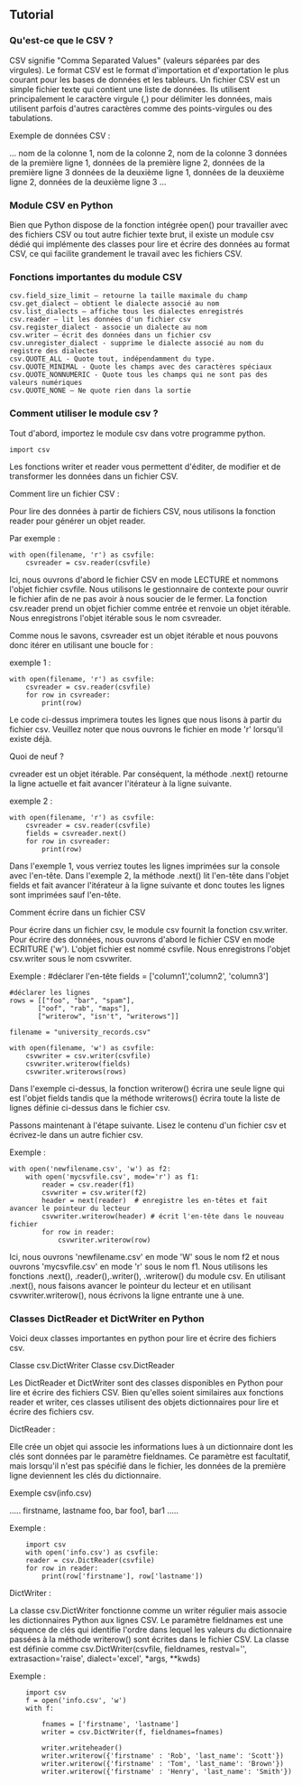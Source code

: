 Tutorial
--------

### Qu'est-ce que le CSV ?
CSV signifie "Comma Separated Values" (valeurs séparées par des virgules). Le format CSV est le format d'importation et d'exportation le plus courant pour les bases de données et les tableurs. Un fichier CSV est un simple fichier texte qui contient une liste de données. Ils utilisent principalement le caractère virgule (,) pour délimiter les données, mais utilisent parfois d'autres caractères comme des points-virgules ou des tabulations.

Exemple de données CSV :

...
nom de la colonne 1, nom de la colonne 2, nom de la colonne 3
données de la première ligne 1, données de la première ligne 2, données de la première ligne 3
données de la deuxième ligne 1, données de la deuxième ligne 2, données de la deuxième ligne 3
...

### Module CSV en Python
Bien que Python dispose de la fonction intégrée open() pour travailler avec des fichiers CSV ou tout autre fichier texte brut, il existe un module csv dédié qui implémente des classes pour lire et écrire des données au format CSV, ce qui facilite grandement le travail avec les fichiers CSV.

### Fonctions importantes du module CSV

    csv.field_size_limit – retourne la taille maximale du champ
    csv.get_dialect – obtient le dialecte associé au nom
    csv.list_dialects – affiche tous les dialectes enregistrés
    csv.reader – lit les données d'un fichier csv
    csv.register_dialect - associe un dialecte au nom
    csv.writer – écrit des données dans un fichier csv
    csv.unregister_dialect - supprime le dialecte associé au nom du registre des dialectes
    csv.QUOTE_ALL - Quote tout, indépendamment du type.
    csv.QUOTE_MINIMAL - Quote les champs avec des caractères spéciaux
    csv.QUOTE_NONNUMERIC - Quote tous les champs qui ne sont pas des valeurs numériques
    csv.QUOTE_NONE – Ne quote rien dans la sortie

### Comment utiliser le module csv ?
Tout d'abord, importez le module csv dans votre programme python.

    import csv

Les fonctions writer et reader vous permettent d'éditer, de modifier et de transformer les données dans un fichier CSV.

Comment lire un fichier CSV :

Pour lire des données à partir de fichiers CSV, nous utilisons la fonction reader pour générer un objet reader.

Par exemple :

    with open(filename, 'r') as csvfile:
        csvreader = csv.reader(csvfile)

Ici, nous ouvrons d'abord le fichier CSV en mode LECTURE et nommons l'objet fichier csvfile. Nous utilisons le gestionnaire de contexte pour ouvrir le fichier afin de ne pas avoir à nous soucier de le fermer. La fonction csv.reader prend un objet fichier comme entrée et renvoie un objet itérable. Nous enregistrons l'objet itérable sous le nom csvreader.

Comme nous le savons, csvreader est un objet itérable et nous pouvons donc itérer en utilisant une boucle for :

exemple 1 :

    with open(filename, 'r') as csvfile:
        csvreader = csv.reader(csvfile)
        for row in csvreader:
            print(row)

Le code ci-dessus imprimera toutes les lignes que nous lisons à partir du fichier csv. Veuillez noter que nous ouvrons le fichier en mode 'r' lorsqu'il existe déjà.

Quoi de neuf ?

cvreader est un objet itérable. Par conséquent, la méthode .next() retourne la ligne actuelle et fait avancer l'itérateur à la ligne suivante.

exemple 2 :

    with open(filename, 'r') as csvfile:
        csvreader = csv.reader(csvfile)
        fields = csvreader.next()
        for row in csvreader:
            print(row)

Dans l'exemple 1, vous verriez toutes les lignes imprimées sur la console avec l'en-tête. Dans l'exemple 2, la méthode .next() lit l'en-tête dans l'objet fields et fait avancer l'itérateur à la ligne suivante et donc toutes les lignes sont imprimées sauf l'en-tête.

Comment écrire dans un fichier CSV

Pour écrire dans un fichier csv, le module csv fournit la fonction csv.writer. Pour écrire des données, nous ouvrons d'abord le fichier CSV en mode ECRITURE ('w'). L'objet fichier est nommé csvfile. Nous enregistrons l'objet csv.writer sous le nom csvwriter.

Exemple :
    #déclarer l'en-tête
    fields = ['column1','column2', 'column3']

    #déclarer les lignes
    rows = [["foo", "bar", "spam"],
           ["oof", "rab", "maps"],
           ["writerow", "isn't", "writerows"]]

    filename = "university_records.csv"
    
    with open(filename, 'w') as csvfile:
        csvwriter = csv.writer(csvfile)
        csvwriter.writerow(fields)
        csvwriter.writerows(rows)

Dans l'exemple ci-dessus, la fonction writerow() écrira une seule ligne qui est l'objet fields tandis que la méthode writerows() écrira toute la liste de lignes définie ci-dessus dans le fichier csv.

Passons maintenant à l'étape suivante. Lisez le contenu d'un fichier csv et écrivez-le dans un autre fichier csv.

Exemple :

    with open('newfilename.csv', 'w') as f2:
        with open('mycsvfile.csv', mode='r') as f1:
            reader = csv.reader(f1)
            csvwriter = csv.writer(f2)
            header = next(reader)  # enregistre les en-têtes et fait avancer le pointeur du lecteur
            csvwriter.writerow(header) # écrit l'en-tête dans le nouveau fichier
            for row in reader:
                csvwriter.writerow(row)

Ici, nous ouvrons 'newfilename.csv' en mode 'W' sous le nom f2 et nous ouvrons 'mycsvfile.csv' en mode 'r' sous le nom f1. Nous utilisons les fonctions .next(), .reader(),.writer(), .writerow() du module csv. En utilisant .next(), nous faisons avancer le pointeur du lecteur et en utilisant csvwriter.writerow(), nous écrivons la ligne entrante une à une.

### Classes DictReader et DictWriter en Python

Voici deux classes importantes en python pour lire et écrire des fichiers csv.

Classe csv.DictWriter
Classe csv.DictReader

Les DictReader et DictWriter sont des classes disponibles en Python pour lire et écrire des fichiers CSV. Bien qu'elles soient similaires aux fonctions reader et writer, ces classes utilisent des objets dictionnaires pour lire et écrire des fichiers csv.

DictReader :

Elle crée un objet qui associe les informations lues à un dictionnaire dont les clés sont données par le paramètre fieldnames. Ce paramètre est facultatif, mais lorsqu'il n'est pas spécifié dans le fichier, les données de la première ligne deviennent les clés du dictionnaire.

Exemple csv(info.csv)

.....
firstname, lastname
foo, bar
foo1, bar1
.....

Exemple :

        import csv
        with open('info.csv') as csvfile:
        reader = csv.DictReader(csvfile)
        for row in reader:
            print(row['firstname'], row['lastname'])

DictWriter :

La classe csv.DictWriter fonctionne comme un writer régulier mais associe les dictionnaires Python aux lignes CSV. Le paramètre fieldnames est une séquence de clés qui identifie l'ordre dans lequel les valeurs du dictionnaire passées à la méthode writerow() sont écrites dans le fichier CSV. La classe est définie comme csv.DictWriter(csvfile, fieldnames, restval='', extrasaction='raise', dialect='excel', *args, **kwds)

Exemple :

        import csv
        f = open('info.csv', 'w')
        with f:
            
            fnames = ['firstname', 'lastname']
            writer = csv.DictWriter(f, fieldnames=fnames)    

            writer.writeheader()
            writer.writerow({'firstname' : 'Rob', 'last_name': 'Scott'})
            writer.writerow({'firstname' : 'Tom', 'last_name': 'Brown'})
            writer.writerow({'firstname' : 'Henry', 'last_name': 'Smith'})